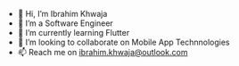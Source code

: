 - 👋 Hi, I’m Ibrahim Khwaja 
- 👀 I’m a Software Engineer 
- 🌱 I’m currently learning Flutter 
- 💞️ I’m looking to collaborate on Mobile App Technnologies 
- 📫 Reach me on ibrahim.khwaja@outlook.com

<!---
ibrahimKhwaja0011/ibrahimKhwaja0011 is a ✨ special ✨ repository because its `README.md` (this file) appears on your GitHub profile.
You can click the Preview link to take a look at your changes.
--->
